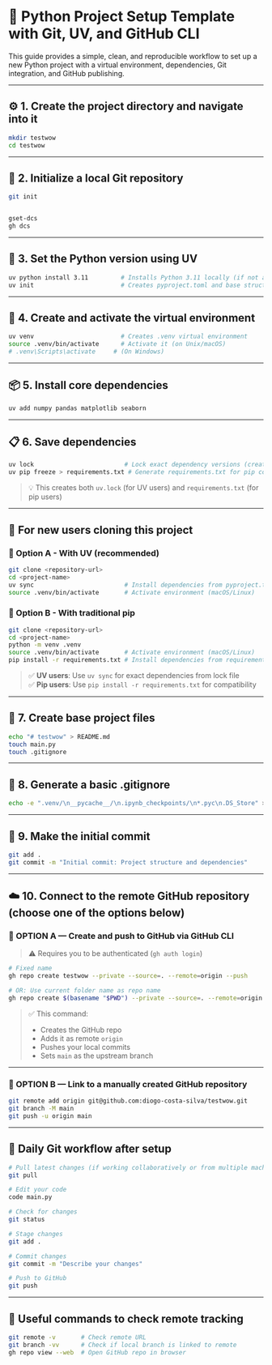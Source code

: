 # 🐍 Python Project Setup Template with Git, UV, and GitHub CLI

This guide provides a simple, clean, and reproducible workflow to set up a new Python project with a virtual environment, dependencies, Git integration, and GitHub publishing.

---

## ⚙️ 1. Create the project directory and navigate into it

```bash
mkdir testwow
cd testwow
```

---

## 🔧 2. Initialize a local Git repository

```bash
git init


gset-dcs
gh dcs
```

---

## 🐍 3. Set the Python version using UV

```bash
uv python install 3.11         # Installs Python 3.11 locally (if not already installed)
uv init                        # Creates pyproject.toml and base structure
```

---

## 🧪 4. Create and activate the virtual environment

```bash
uv venv                        # Creates .venv virtual environment
source .venv/bin/activate      # Activate it (on Unix/macOS)
# .venv\Scripts\activate     # (On Windows)
```

---

## 📦 5. Install core dependencies

```bash
uv add numpy pandas matplotlib seaborn
```

---

## 📋 6. Save dependencies

```bash
uv lock                         # Lock exact dependency versions (creates uv.lock)
uv pip freeze > requirements.txt # Generate requirements.txt for pip compatibility
```

> 💡 This creates both `uv.lock` (for UV users) and `requirements.txt` (for pip users)

---

## 🔄 For new users cloning this project

### 🚀 Option A - With UV (recommended)
```bash
git clone <repository-url>
cd <project-name>
uv sync                         # Install dependencies from pyproject.toml + uv.lock
source .venv/bin/activate       # Activate environment (macOS/Linux)
```

### 🐍 Option B - With traditional pip
```bash
git clone <repository-url>
cd <project-name>
python -m venv .venv
source .venv/bin/activate       # Activate environment (macOS/Linux)
pip install -r requirements.txt # Install dependencies from requirements.txt
```

> ✅ **UV users**: Use `uv sync` for exact dependencies from lock file  
> ✅ **Pip users**: Use `pip install -r requirements.txt` for compatibility

---

## 📁 7. Create base project files

```bash
echo "# testwow" > README.md
touch main.py
touch .gitignore
```

---

## 🚫 8. Generate a basic .gitignore

```bash
echo -e ".venv/\n__pycache__/\n.ipynb_checkpoints/\n*.pyc\n.DS_Store" > .gitignore
```

---

## 💾 9. Make the initial commit

```bash
git add .
git commit -m "Initial commit: Project structure and dependencies"
```

---

## ☁️ 10. Connect to the remote GitHub repository (choose one of the options below)

### 🔁 OPTION A — Create and push to GitHub via GitHub CLI

> ⚠️ Requires you to be authenticated (`gh auth login`)

```bash
# Fixed name
gh repo create testwow --private --source=. --remote=origin --push

# OR: Use current folder name as repo name
gh repo create $(basename "$PWD") --private --source=. --remote=origin --push
```

> ✅ This command:
> - Creates the GitHub repo
> - Adds it as remote `origin`
> - Pushes your local commits
> - Sets `main` as the upstream branch

---

### 🧷 OPTION B — Link to a manually created GitHub repository

```bash
git remote add origin git@github.com:diogo-costa-silva/testwow.git
git branch -M main
git push -u origin main
```

---

## 🚀 Daily Git workflow after setup

```bash
# Pull latest changes (if working collaboratively or from multiple machines)
git pull

# Edit your code
code main.py

# Check for changes
git status

# Stage changes
git add .

# Commit changes
git commit -m "Describe your changes"

# Push to GitHub
git push
```

---

## 🧪 Useful commands to check remote tracking

```bash
git remote -v       # Check remote URL
git branch -vv      # Check if local branch is linked to remote
gh repo view --web  # Open GitHub repo in browser
```
